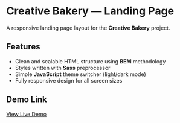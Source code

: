 # Creative Bakery — Landing Page

A responsive landing page layout for the **Creative Bakery** project.

## Features

-  Clean and scalable HTML structure using **BEM** methodology  
-  Styles written with **Sass** preprocessor  
-  Simple **JavaScript** theme switcher (light/dark mode)  
-  Fully responsive design for all screen sizes

## Demo Link

[View Live Demo](https://mykytalandar.github.io/creativeBakery-landing/)
